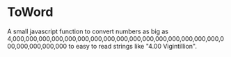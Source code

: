 # ToWord
A small javascript function to convert numbers as big as 4,000,000,000,000,000,000,000,000,000,000,000,000,000,000,000,000,000,000,000,000,000 to easy to read strings like "4.00 Vigintillion".
